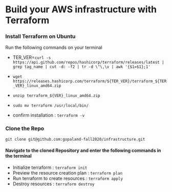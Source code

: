 # Build your AWS infrastructure with Terraform

### Install Terraform on Ubuntu
Run the following commands on your terminal
- TER_VER=`curl -s https://api.github.com/repos/hashicorp/terraform/releases/latest | grep tag_name | cut -d: -f2 | tr -d \"\,\v | awk '{$1=$1};1'`

- `wget https://releases.hashicorp.com/terraform/${TER_VER}/terraform_${TER_VER}_linux_amd64.zip`

- `unzip terraform_${VER}_linux_amd64.zip`

- `sudo mv terraform /usr/local/bin/`

- confirm installation : `terraform -v`

### Clone the Repo
 `git clone git@github.com:gopaland-fall2020/infrastructure.git`

#### Navigate to the cloned Repository and enter the following commands in the terminal

- Initialize terraform :
    `terraform init`
- Preview the resource creation plan :
    `terraform plan`
- Run terraform to create resources :
    `terraform apply`
- Destroy resources : 
    `terraform destroy`
